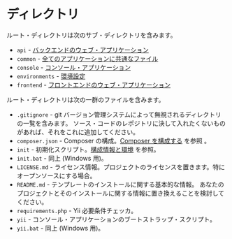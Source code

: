 ディレクトリ
============

ルート・ディレクトリは次のサブ・ディレクトリを含みます。

- `api` - [バックエンドのウェブ・アプリケーション](structure-applications.md)
- `common` - [全てのアプリケーションに共通なファイル](structure-applications.md)
- `console` - [コンソール・アプリケーション](structure-applications.md)
- `environments` - [環境設定](structure-applications.md)
- `frontend` - [フロントエンドのウェブ・アプリケーション](structure-applications.md)

ルート・ディレクトリは次の一群のファイルを含みます。

- `.gitignore` - git バージョン管理システムによって無視されるディレクトリの一覧を含みます。
  ソース・コードのレポジトリに決して入れたくないものがあれば、それをこれに追加してください。
- `composer.json` - Composer の構成。[Composer を構成する](start-composer.md) を参照 。
- `init` - 初期化スクリプト。[構成情報と環境](structure-environments.md) を参照。
- `init.bat` - 同上 (Windows 用)。
- `LICENSE.md` - ライセンス情報。プロジェクトのライセンスを置きます。特にオープンソースにする場合。
- `README.md` - テンプレートのインストールに関する基本的な情報。
  あなたのプロジェクトとそのインストールに関する情報に置き換えることを検討してください。
- `requirements.php` - Yii 必要条件チェッカ。
- `yii` - コンソール・アプリケーションのブートストラップ・スクリプト。
- `yii.bat` - 同上 (Windows 用)。
